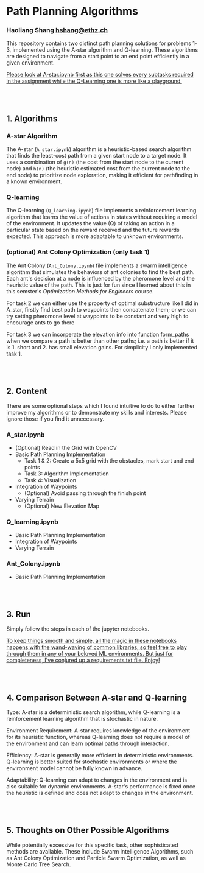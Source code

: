 # Path Planning Algorithms
### Haoliang Shang hshang@ethz.ch
This repository contains two distinct path planning solutions for problems 1-3, implemented using the A-star algorithm and Q-learning. These algorithms are designed to navigate from a start point to an end point efficiently in a given environment.

<u>Please look at A-star.ipynb first as this one solves every subtasks required in the assignment while the Q-Learning one is more like a playground.</u> 

</br>
</br>

## 1. Algorithms

### A-star Algorithm

The A-star (`A_star.ipynb`) algorithm is a heuristic-based search algorithm that finds the least-cost path from a given start node to a target node. It uses a combination of `g(n)` (the cost from the start node to the current node) and `h(n)` (the heuristic estimated cost from the current node to the end node) to prioritize node exploration, making it efficient for pathfinding in a known environment.

### Q-learning

The Q-learning (`Q_learning.ipynb`) file implements a reinforcement learning algorithm that learns the value of actions in states without requiring a model of the environment. It updates the value (Q) of taking an action in a particular state based on the reward received and the future rewards expected. This approach is more adaptable to unknown environments.

### (optional) Ant Colony Optimization (only task 1)

The Ant Colony (`Ant_Colony.ipynb`) file implements a swarm intelligence algorithm that simulates the behaviors of ant colonies to find the best path. Each ant's decision at a node is influenced by the pheromone level and the heuristic value of the path. This is just for fun since I learned about this in this semster's *Optimization Methods for Engineers* course. 

For task 2 we can either use the property of optimal substructure like I did in A_star, firstly find best path to waypoints then concatenate them; or we can try setting pheromone level at waypoints to be constant and very high to encourage ants to go there

For task 3 we can incorperate the elevation info into function form_paths when we compare a path is better than other paths; i.e. a path is better if it is 1. short and 2. has small elevation gains. For simplicity I only implemented task 1.

</br>
</br>

## 2. Content

There are some optional steps which I found intuitive to do to either further improve my algorithms or to demonstrate my skills and interests. Please ignore those if you find it unnecessary.

### A_star.ipynb
* (Optional) Read in the Grid with OpenCV
* Basic Path Planning Implementation
    * Task 1 & 2: Create a 5x5 grid with the obstacles, mark start and end points 
    * Task 3: Algorithm Implementation
    * Task 4: Visualization
* Integration of Waypoints
    * (Optional) Avoid passing through the finish point
* Varying Terrain
    * (Optional) New Elevation Map


### Q_learning.ipynb
* Basic Path Planning Implementation
* Integration of Waypoints
* Varying Terrain

### Ant_Colony.ipynb
* Basic Path Planning Implementation

</br>
</br>

## 3. Run

Simply follow the steps in each of the jupyter notebooks.

<u>To keep things smooth and simple, all the magic in these notebooks happens with the wand-waving of common libraries, so feel free to play through them in any of your beloved ML environments. But just for completeness, I've conjured up a requirements.txt file. Enjoy!</u>

</br>
</br>

## 4. Comparison Between A-star and Q-learning
Type: A-star is a deterministic search algorithm, while Q-learning is a reinforcement learning algorithm that is stochastic in nature.

Environment Requirement: A-star requires knowledge of the environment for its heuristic function, whereas Q-learning does not require a model of the environment and can learn optimal paths through interaction.

Efficiency: A-star is generally more efficient in deterministic environments. Q-learning is better suited for stochastic environments or where the environment model cannot be fully known in advance.

Adaptability: Q-learning can adapt to changes in the environment and is also suitable for dynamic environments. A-star's performance is fixed once the heuristic is defined and does not adapt to changes in the environment.

</br>
</br>

## 5. Thoughts on Other Possible Algorithms

While potentially excessive for this specific task, other sophisticated methods are available. These include Swarm Intelligence Algorithms, such as Ant Colony Optimization and Particle Swarm Optimization, as well as Monte Carlo Tree Search.